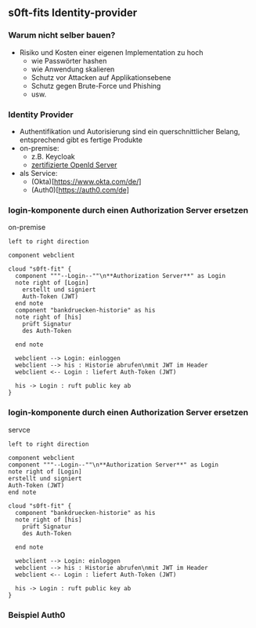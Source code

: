 <!--s-->
## s0ft-fits Identity-provider

<!--v-->
### Warum nicht selber bauen?

* Risiko und Kosten einer eigenen Implementation zu hoch
  * wie Passwörter hashen
  * wie Anwendung skalieren
  * Schutz vor Attacken auf Applikationsebene
  * Schutz gegen Brute-Force und Phishing
  * usw.

<!--v-->
### Identity Provider

* Authentifikation und Autorisierung sind ein querschnittlicher Belang, entsprechend gibt es fertige Produkte
* on-premise:
  * z.B. Keycloak
  * [zertifizierte OpenId Server](https://openid.net/developers/certified/)
* als Service:
  * (Okta)[https://www.okta.com/de/]
  * (Auth0)[https://auth0.com/de]

<!--v-->
### login-komponente durch einen Authorization Server ersetzen

on-premise

```puml
left to right direction

component webclient

cloud "s0ft-fit" {
  component """--Login--""\n**Authorization Server**" as Login
  note right of [Login]
    erstellt und signiert
    Auth-Token (JWT)
  end note
  component "bankdruecken-historie" as his
  note right of [his]
    prüft Signatur
    des Auth-Token

  end note

  webclient --> Login: einloggen
  webclient --> his : Historie abrufen\nmit JWT im Header
  webclient <-- Login : liefert Auth-Token (JWT)

  his -> Login : ruft public key ab
}
```

<!--v-->
### login-komponente durch einen Authorization Server ersetzen

servce

```puml
left to right direction

component webclient
component """--Login--""\n**Authorization Server**" as Login
note right of [Login]
erstellt und signiert
Auth-Token (JWT)
end note

cloud "s0ft-fit" {
  component "bankdruecken-historie" as his
  note right of [his]
    prüft Signatur
    des Auth-Token

  end note

  webclient --> Login: einloggen
  webclient --> his : Historie abrufen\nmit JWT im Header
  webclient <-- Login : liefert Auth-Token (JWT)

  his -> Login : ruft public key ab
}
```

<!--v-->
### Beispiel Auth0
